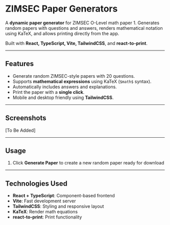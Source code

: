 # ZIMSEC Paper Generators

A **dynamic paper generator** for ZIMSEC O-Level math paper 1. Generates random papers with questions and answers, renders mathematical notation using KaTeX, and allows printing directly from the app.

Built with **React, TypeScript, Vite, TailwindCSS**, and **react-to-print**.

---

## Features

* Generate random ZIMSEC-style papers with 20 questions.
* Supports **mathematical expressions** using KaTeX (`$math$` syntax).
* Automatically includes answers and explanations.
* Print the paper with a **single click**.
* Mobile and desktop friendly using **TailwindCSS**.

---

## Screenshots

[To Be Added]

---

## Usage

1. Click **Generate Paper** to create a new random paper ready for download

---

## Technologies Used

* **React + TypeScript**: Component-based frontend
* **Vite**: Fast development server
* **TailwindCSS**: Styling and responsive layout
* **KaTeX**: Render math equations
* **react-to-print**: Print functionality




